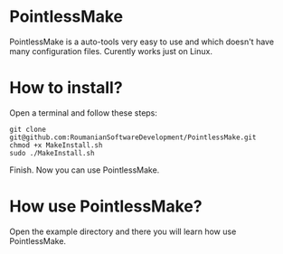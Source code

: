 # PointlessMake

PointlessMake is a auto-tools very easy to use and which doesn't have many configuration files.
Curently works just on Linux.

How to install?
=========
Open a terminal and follow these steps:
```
git clone git@github.com:RoumanianSoftwareDevelopment/PointlessMake.git
chmod +x MakeInstall.sh
sudo ./MakeInstall.sh
```
Finish. Now you can use PointlessMake.

How use PointlessMake?
=========
Open the example directory and there you will learn how use PointlessMake.

